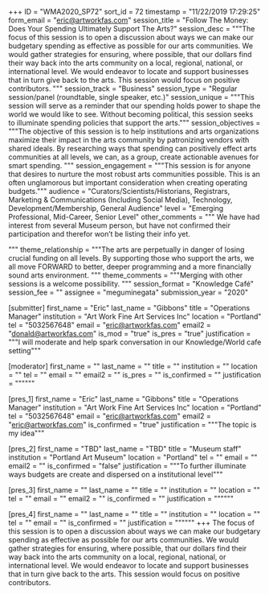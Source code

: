 +++
ID = "WMA2020_SP72"
sort_id = 72
timestamp = "11/22/2019 17:29:25"
form_email = "eric@artworkfas.com"
session_title = "Follow The Money: Does Your Spending Ultimately Support The Arts?"
session_desc = """The focus of this session is to open a discussion about ways we can make our budgetary spending as effective as possible for our arts communities.  We would gather strategies for ensuring, where possible, that our dollars find their way back into the arts community on a local, regional, national, or international level.
We would endeavor to locate and support businesses that in turn give back to the arts.  This session would focus on positive contributors.
"""
session_track = "Business"
session_type = "Regular session/panel (roundtable, single speaker, etc.)"
session_unique = """This session will serve as a reminder that our spending holds power to shape the world we would like to see. Without becoming political, this session seeks to illuminate spending policies that support the arts."""
session_objectives = """The objective of this session is to help institutions and arts organizations maximize their impact in the arts community by patronizing vendors with shared ideals.
By researching ways that spending can positively effect arts communities at all levels, we can, as a group, create actionable avenues for smart spending.
"""
session_engagement = """This session is for anyone that desires to nurture the most robust arts communities possible.  This is an often unglamorous but important consideration when creating operating budgets."""
audience = "Curators/Scientists/Historians, Registrars, Marketing & Communications (Including Social Media), Technology, Development/Membership, General Audience"
level = "Emerging Professional, Mid-Career, Senior Level"
other_comments = """
We have had interest from several Museum person, but have not confirmed their participation and therefor won’t be listing their info yet.



"""
theme_relationship = """The arts are perpetually in danger of losing crucial funding on all levels.  By supporting those who support the arts, we all move FORWARD to better, deeper programming and a more financially sound arts environment. """
theme_comments = """Merging with other sessions is a welcome possibility. """
session_format = "Knowledge Café"
session_fee = ""
assignee = "meguminegata"
submission_year = "2020"

[submitter]
first_name = "Eric"
last_name = "Gibbons"
title = "Operations Manager"
institution = "Art Work Fine Art Services Inc"
location = "Portland"
tel = "5032567648"
email = "eric@artworkfas.com"
email2 = "donald@artworkfas.com"
is_mod = "true"
is_pres = "true"
justification = """I will moderate and help spark conversation in our Knowledge/World cafe setting"""

[moderator]
first_name = ""
last_name = ""
title = ""
institution = ""
location = ""
tel = ""
email = ""
email2 = ""
is_pres = ""
is_confirmed = ""
justification = """"""

[pres_1]
first_name = "Eric"
last_name = "Gibbons"
title = "Operations Manager"
institution = "Art Work Fine Art Services Inc"
location = "Portland"
tel = "5032567648"
email = "eric@artworkfas.com"
email2 = "eric@artworkfas.com"
is_confirmed = "true"
justification = """The topic is my idea"""

[pres_2]
first_name = "TBD"
last_name = "TBD"
title = "Museum staff"
institution = "Portland Art Museum"
location = "Portland"
tel = ""
email = ""
email2 = ""
is_confirmed = "false"
justification = """To further illuminate ways budgets are create and dispersed on a institutional level"""

[pres_3]
first_name = ""
last_name = ""
title = ""
institution = ""
location = ""
tel = ""
email = ""
email2 = ""
is_confirmed = ""
justification = """"""

[pres_4]
first_name = ""
last_name = ""
title = ""
institution = ""
location = ""
tel = ""
email = ""
is_confirmed = ""
justification = """"""
+++
The focus of this session is to open a discussion about ways we can make our budgetary spending as effective as possible for our arts communities.  We would gather strategies for ensuring, where possible, that our dollars find their way back into the arts community on a local, regional, national, or international level.
We would endeavor to locate and support businesses that in turn give back to the arts.  This session would focus on positive contributors.
